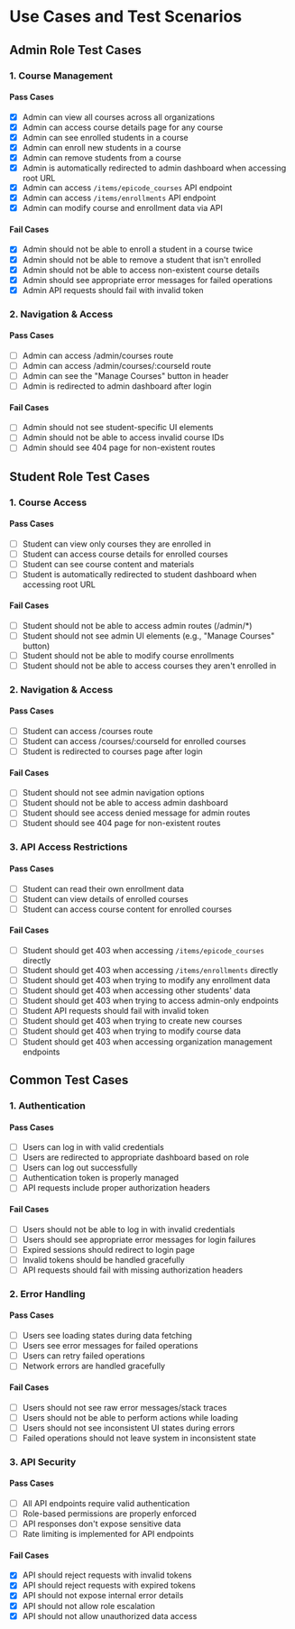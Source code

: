 # Use Cases and Test Scenarios

## Admin Role Test Cases

### 1. Course Management
#### Pass Cases 
- [x] Admin can view all courses across all organizations
- [x] Admin can access course details page for any course
- [x] Admin can see enrolled students in a course
- [x] Admin can enroll new students in a course
- [x] Admin can remove students from a course
- [x] Admin is automatically redirected to admin dashboard when accessing root URL
- [x] Admin can access `/items/epicode_courses` API endpoint
- [x] Admin can access `/items/enrollments` API endpoint
- [x] Admin can modify course and enrollment data via API

#### Fail Cases 
- [x] Admin should not be able to enroll a student in a course twice
- [x] Admin should not be able to remove a student that isn't enrolled
- [x] Admin should not be able to access non-existent course details
- [x] Admin should see appropriate error messages for failed operations
- [x] Admin API requests should fail with invalid token

### 2. Navigation & Access
#### Pass Cases 
- [ ] Admin can access /admin/courses route
- [ ] Admin can access /admin/courses/:courseId route
- [ ] Admin can see the "Manage Courses" button in header
- [ ] Admin is redirected to admin dashboard after login

#### Fail Cases 
- [ ] Admin should not see student-specific UI elements
- [ ] Admin should not be able to access invalid course IDs
- [ ] Admin should see 404 page for non-existent routes

## Student Role Test Cases

### 1. Course Access
#### Pass Cases 
- [ ] Student can view only courses they are enrolled in
- [ ] Student can access course details for enrolled courses
- [ ] Student can see course content and materials
- [ ] Student is automatically redirected to student dashboard when accessing root URL

#### Fail Cases 
- [ ] Student should not be able to access admin routes (/admin/*)
- [ ] Student should not see admin UI elements (e.g., "Manage Courses" button)
- [ ] Student should not be able to modify course enrollments
- [ ] Student should not be able to access courses they aren't enrolled in

### 2. Navigation & Access
#### Pass Cases 
- [ ] Student can access /courses route
- [ ] Student can access /courses/:courseId for enrolled courses
- [ ] Student is redirected to courses page after login

#### Fail Cases 
- [ ] Student should not see admin navigation options
- [ ] Student should not be able to access admin dashboard
- [ ] Student should see access denied message for admin routes
- [ ] Student should see 404 page for non-existent routes

### 3. API Access Restrictions
#### Pass Cases 
- [ ] Student can read their own enrollment data
- [ ] Student can view details of enrolled courses
- [ ] Student can access course content for enrolled courses

#### Fail Cases 
- [ ] Student should get 403 when accessing `/items/epicode_courses` directly
- [ ] Student should get 403 when accessing `/items/enrollments` directly
- [ ] Student should get 403 when trying to modify any enrollment data
- [ ] Student should get 403 when accessing other students' data
- [ ] Student should get 403 when trying to access admin-only endpoints
- [ ] Student API requests should fail with invalid token
- [ ] Student should get 403 when trying to create new courses
- [ ] Student should get 403 when trying to modify course data
- [ ] Student should get 403 when accessing organization management endpoints

## Common Test Cases

### 1. Authentication
#### Pass Cases 
- [ ] Users can log in with valid credentials
- [ ] Users are redirected to appropriate dashboard based on role
- [ ] Users can log out successfully
- [ ] Authentication token is properly managed
- [ ] API requests include proper authorization headers

#### Fail Cases 
- [ ] Users should not be able to log in with invalid credentials
- [ ] Users should see appropriate error messages for login failures
- [ ] Expired sessions should redirect to login page
- [ ] Invalid tokens should be handled gracefully
- [ ] API requests should fail with missing authorization headers

### 2. Error Handling
#### Pass Cases 
- [ ] Users see loading states during data fetching
- [ ] Users see error messages for failed operations
- [ ] Users can retry failed operations
- [ ] Network errors are handled gracefully

#### Fail Cases 
- [ ] Users should not see raw error messages/stack traces
- [ ] Users should not be able to perform actions while loading
- [ ] Users should not see inconsistent UI states during errors
- [ ] Failed operations should not leave system in inconsistent state

### 3. API Security
#### Pass Cases 
- [ ] All API endpoints require valid authentication
- [ ] Role-based permissions are properly enforced
- [ ] API responses don't expose sensitive data
- [ ] Rate limiting is implemented for API endpoints

#### Fail Cases 
- [x] API should reject requests with invalid tokens
- [x] API should reject requests with expired tokens
- [x] API should not expose internal error details
- [x] API should not allow role escalation
- [x] API should not allow unauthorized data access